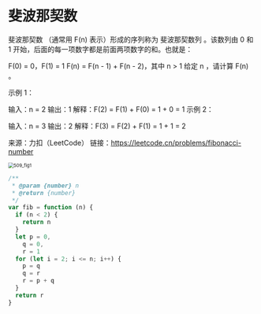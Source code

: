 # 斐波那契数

斐波那契数 （通常用 F(n) 表示）形成的序列称为 斐波那契数列 。该数列由 0 和 1 开始，后面的每一项数字都是前面两项数字的和。也就是：

F(0) = 0，F(1) = 1
F(n) = F(n - 1) + F(n - 2)，其中 n > 1
给定 n ，请计算 F(n) 。

示例 1：

输入：n = 2
输出：1
解释：F(2) = F(1) + F(0) = 1 + 0 = 1
示例 2：

输入：n = 3
输出：2
解释：F(3) = F(2) + F(1) = 1 + 1 = 2

来源：力扣（LeetCode）
链接：https://leetcode.cn/problems/fibonacci-number

<img src="https://cdn.jsdelivr.net/gh/skyLicx/md-pic/image509_fig1.gif" alt="509_fig1" style="zoom: 67%;" />

```js
/**
 * @param {number} n
 * @return {number}
 */
var fib = function (n) {
  if (n < 2) {
    return n
  }
  let p = 0,
    q = 0,
    r = 1
  for (let i = 2; i <= n; i++) {
    p = q
    q = r
    r = p + q
  }
  return r
}
```
